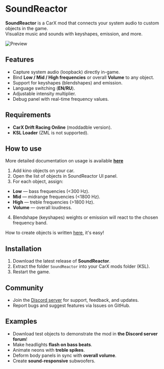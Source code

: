 # SoundReactor
**SoundReactor** is a CarX mod that connects your system audio to custom objects in the game.  
Visualize music and sounds with keyshapes, emission, and more.

![Preview](https://raw.githubusercontent.com/Jeefrect/SoundReactor/refs/heads/main/docs/img/BrowserPreview_tmp.gif)

## Features
- Capture system audio (loopback) directly in-game.  
- Bind **Low / Mid / High frequencies** or overall **Volume** to any object.  
- Support for keyshapes (blendshapes) and emission.  
- Language switching (**EN/RU**).  
- Adjustable intensity multiplier.  
- Debug panel with real-time frequency values.  


## Requirements
- **CarX Drift Racing Online** (moddadble version).  
- **KSL Loader** (ZML is not supported).  

## How to use
More detailed documentation on usage is available [**here**](https://github.com/Jeefrect/SoundReactor/blob/main/docs/Documentation.md)

1. Add kino objects on your car.
2. Open the list of objects in SoundReactor UI panel.  
3. For each object, assign:  
- **Low** — bass frequencies (<300 Hz).  
- **Mid** — midrange frequencies (<1800 Hz).  
- **High** — treble frequencies (>1800 Hz).  
- **Volume** — overall loudness.  
4. Blendshape (keyshapes) weights or emission will react to the chosen frequency band.  

How to create objects is written [here](https://github.com/Jeefrect/SoundReactor/blob/main/docs/how-to-make.md), it's easy!

## Installation
1. Download the latest release of **SoundReactor**.  
2. Extract the folder `SoundReactor` into your CarX mods folder (KSL).
3. Restart the game.

## Community
- Join the [Discord server](https://discord.gg/stqdmz4GeZ) for support, feedback, and updates.  
- Report bugs and suggest features via Issues on GitHub.

## Examples
- Download test objects to demonstrate the mod in **the Discord server forum**!
- Make headlights **flash on bass beats**.  
- Animate neons with **treble spikes**.  
- Deform body panels in sync with **overall volume**.
- Create **sound-responsive** subwoofers.


